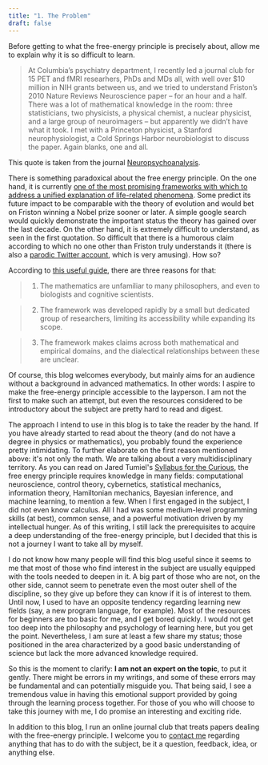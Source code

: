 ```yaml
---
title: "1. The Problem"
draft: false
---
```


Before getting to what the free-energy principle is precisely about, allow me to explain why it is so difficult to learn.

> At Columbia’s psychiatry department, I recently led a journal club for 15 PET and fMRI researhers, PhDs and MDs all, with well over $10 million in NIH grants between us, and we tried to understand Friston’s 2010 Nature Reviews Neuroscience paper – for an hour and a half. There was a lot of mathematical knowledge in the room: three statisticians, two physicists, a physical chemist, a nuclear physicist, and a large group of neuroimagers – but apparently we didn’t have what it took. I met with a Princeton physicist, a Stanford neurophysiologist, a Cold Springs Harbor neurobiologist to discuss the paper. Again blanks, one and all.

This quote is taken from the journal [Neuropsychoanalysis](https://www.tandfonline.com/doi/pdf/10.1080/15294145.2010.10773634).

There is something paradoxical about the free energy principle. On the one hand, it is currently [one of the most promising frameworks with
which to address a unified explanation of life-related phenomena](https://www.mdpi.com/1099-4300/23/2/238/pdf). Some predict its future impact to be comparable with the theory of evolution and would bet on Friston winning a Nobel prize sooner or later. A simple google search would quickly demonstrate the important status the theory has gained over the last decade. On the other hand, it is extremely difficult to understand, as seen in the first quotation. So difficult that there is a humorous claim according to which no one other than Friston truly understands it (there is also a [parodic Twitter account](https://twitter.com/farlkriston), which is very amusing). How so?

According to [this useful guide](https://philpapers.org/rec/MANFEA-2), there are three reasons for that:

> 1. The mathematics are unfamiliar to many philosophers, and even to biologists and cognitive scientists.

> 2. The framework was developed rapidly by a small but dedicated group of researchers, limiting its accessibility while expanding its scope.

> 3. The framework makes claims across both mathematical and empirical domains, and the dialectical relationships between these are unclear.

Of course, this blog welcomes everybody, but mainly aims for an audience without a background in advanced mathematics. In other words: I aspire to make the free-energy principle accessible to the layperson. I am not the first to make such an attempt, but even the resources considered to be introductory about the subject are pretty hard to read and digest.

The approach I intend to use in this blog is to take the reader by the hand. If you have already started to read about the theory (and do not have a degree in physics or mathematics), you probably found the experience pretty intimidating. To further elaborate on the first reason mentioned above: it's not only the math. We are talking about a very multidisciplinary territory. As you can read on Jared Tumiel's [Syllabus for the Curious](https://jaredtumiel.github.io/blog/2020/10/14/spinning-up-in-ai.html), the free energy principle requires knowledge in many fields: computational neuroscience, control theory, cybernetics, statistical mechanics, information theory, Hamiltonian mechanics, Bayesian inference, and machine learning, to mention a few. When I first engaged in the subject, I did not even know calculus. All I had was some medium-level programming skills (at best), common sense, and a powerful motivation driven by my intellectual hunger. As of this writing, I still lack the prerequisites to acquire a deep understanding of the free-energy principle, but I decided that this is not a journey I want to take all by myself.

I do not know how many people will find this blog useful since it seems to me that most of those who find interest in the subject are usually equipped with the tools needed to deepen in it. A big part of those who are not, on the other side, cannot seem to penetrate even the most outer shell of the discipline, so they give up before they can know if it is of interest to them. Until now, I used to have an opposite tendency regarding learning new fields (say, a new program language, for example). Most of the resources for beginners are too basic for me, and I get bored quickly. I would not get too deep into the philosophy and psychology of learning here, but you get the point. Nevertheless, I am sure at least a few share my status; those positioned in the area characterized by a good basic understanding of science but lack the more advanced knowledge required.

So this is the moment to clarify: **I am not an expert on the topic**, to put it gently. There might be errors in my writings, and some of these errors may be fundamental and can potentially misguide you. That being said, I see a tremendous value in having this emotional support provided by going through the learning process together. For those of you who will choose to take this journey with me, I do promise an interesting and exciting ride.

In addition to this blog, I run an online journal club that treats papers dealing with the free-energy principle. I welcome you to [contact me](mailto:idankor@gmail.com) regarding anything that has to do with the subject, be it a question, feedback, idea, or anything else.
